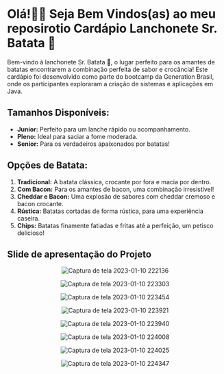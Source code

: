 # Olá!👋🏾 Seja Bem Vindos(as) ao meu reposirotio Cardápio Lanchonete Sr. Batata 🥔

Bem-vindo à lanchonete Sr. Batata 🥔, o lugar perfeito para os amantes de batatas encontrarem a combinação perfeita de sabor e crocância! Este cardápio foi desenvolvido como parte do bootcamp da Generation Brasil, onde os participantes exploraram a criação de sistemas e aplicações em Java.

## Tamanhos Disponíveis:

- **Junior:** Perfeito para um lanche rápido ou acompanhamento.
- **Pleno:** Ideal para saciar a fome moderada.
- **Senior:** Para os verdadeiros apaixonados por batatas!

## Opções de Batata:

1. **Tradicional:** A batata clássica, crocante por fora e macia por dentro.
2. **Com Bacon:** Para os amantes de bacon, uma combinação irresistível!
3. **Cheddar e Bacon:** Uma explosão de sabores com cheddar cremoso e bacon crocante.
4. **Rústica:** Batatas cortadas de forma rústica, para uma experiência caseira.
5. **Chips:** Batatas finamente fatiadas e fritas até a perfeição, um petisco delicioso!

## Slide de apresentação do Projeto
<div>
<div align="center">


![Captura de tela 2023-01-10 222136](https://user-images.githubusercontent.com/120657741/211696439-d28c249c-96af-476b-bfc7-6a104d438bfe.png)


![Captura de tela 2023-01-10 223303](https://user-images.githubusercontent.com/120657741/211697394-1fa1e37b-fe2e-47c7-92a7-0c0bf2cbc891.png)


![Captura de tela 2023-01-10 223454](https://user-images.githubusercontent.com/120657741/211697983-6dc87f4a-6cc3-4159-a2b6-7331ab1b1c2f.png)



![Captura de tela 2023-01-10 223921](https://user-images.githubusercontent.com/120657741/211699065-0802de9e-70a7-4f2f-8bfa-47adfc3a6309.png)



![Captura de tela 2023-01-10 223940](https://user-images.githubusercontent.com/120657741/211699099-f38eaaff-342e-41ab-8ba5-9e0e191b3889.png)




![Captura de tela 2023-01-10 224008](https://user-images.githubusercontent.com/120657741/211699151-9e91783b-c518-4b17-aa07-10389ca77b00.png)


![Captura de tela 2023-01-10 224025](https://user-images.githubusercontent.com/120657741/211699185-70b4d16a-03b5-434d-9416-11a08c67bb62.png)


![Captura de tela 2023-01-10 224347](https://user-images.githubusercontent.com/120657741/211699177-d9e01db8-723e-4601-b3b6-450ed0e45cbb.png)




</div>   
